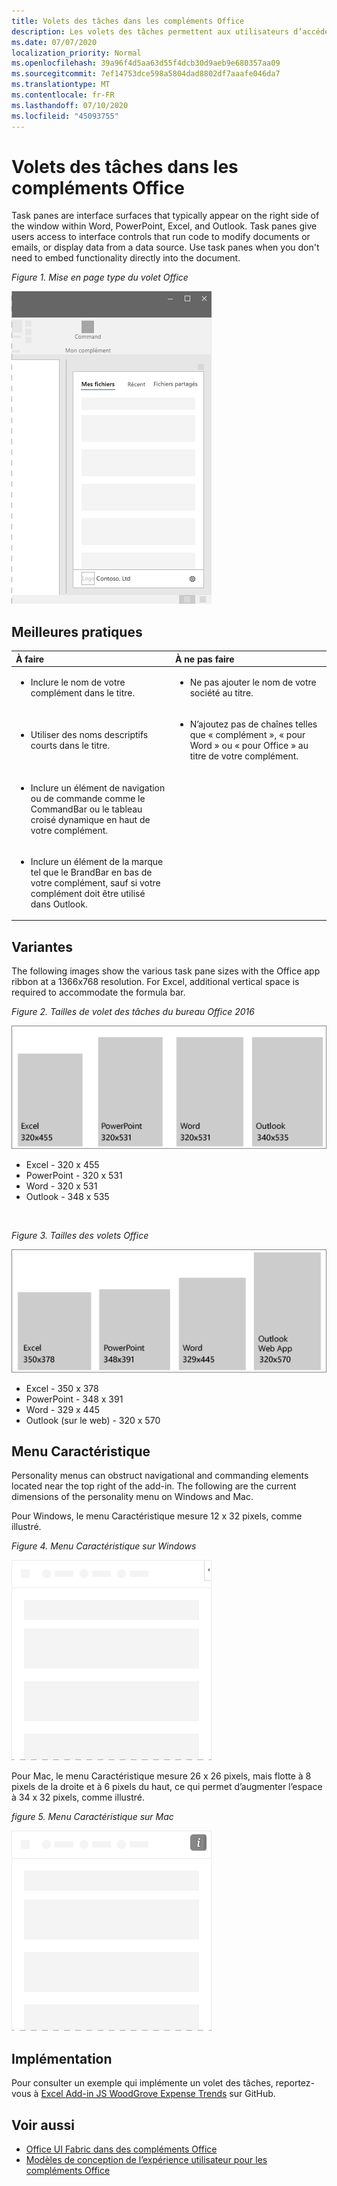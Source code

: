 ```yaml
---
title: Volets des tâches dans les compléments Office
description: Les volets des tâches permettent aux utilisateurs d’accéder aux contrôles d’interface qui exécutent le code pour modifier des documents ou des e-mails, ou afficher des données d’une source de données.
ms.date: 07/07/2020
localization_priority: Normal
ms.openlocfilehash: 39a96f4d5aa63d55f4dcb30d9aeb9e680357aa09
ms.sourcegitcommit: 7ef14753dce598a5804dad8802df7aaafe046da7
ms.translationtype: MT
ms.contentlocale: fr-FR
ms.lasthandoff: 07/10/2020
ms.locfileid: "45093755"
---
```

# <a name="task-panes-in-office-add-ins"></a>Volets des tâches dans les compléments Office
 
Task panes are interface surfaces that typically appear on the right side of the window within Word, PowerPoint, Excel, and Outlook. Task panes give users access to interface controls that run code to modify documents or emails, or display data from a data source. Use task panes when you don't need to embed functionality directly into the document.

*Figure 1. Mise en page type du volet Office*

![Image affichant une disposition du volet des tâches](../images/overview-with-app-task-pane.png)

## <a name="best-practices"></a>Meilleures pratiques

|**À faire**|**À ne pas faire**|
|:-----|:--------|
|<ul><li>Inclure le nom de votre complément dans le titre.</li></ul>|<ul><li>Ne pas ajouter le nom de votre société au titre.</li></ul>|
|<ul><li>Utiliser des noms descriptifs courts dans le titre.</li></ul>|<ul><li>N’ajoutez pas de chaînes telles que « complément », « pour Word » ou « pour Office » au titre de votre complément.</li></ul>|
|<ul><li>Inclure un élément de navigation ou de commande comme le CommandBar ou le tableau croisé dynamique en haut de votre complément.</li></ul>||
|<ul><li>Inclure un élément de la marque tel que le BrandBar en bas de votre complément, sauf si votre complément doit être utilisé dans Outlook.</li></ul>||


## <a name="variants"></a>Variantes

The following images show the various task pane sizes with the Office app ribbon at a 1366x768 resolution. For Excel, additional vertical space is required to accommodate the formula bar.  

*Figure 2. Tailles de volet des tâches du bureau Office 2016*

![Image affichant les tailles de volet des tâches du bureau à une résolution de 1 366 x 768](../images/office-2016-taskpane-sizes.png)

- Excel - 320 x 455
- PowerPoint - 320 x 531
- Word - 320 x 531
- Outlook - 348 x 535

<br/>

*Figure 3. Tailles des volets Office*

![Image affichant les tailles de volet des tâches du bureau à une résolution de 1 366 x 768](../images/office-365-taskpane-sizes.png)

- Excel - 350 x 378
- PowerPoint - 348 x 391
- Word - 329 x 445
- Outlook (sur le web) - 320 x 570

## <a name="personality-menu"></a>Menu Caractéristique

Personality menus can obstruct navigational and commanding elements located near the top right of the add-in. The following are the current dimensions of the personality menu on Windows and Mac.

Pour Windows, le menu Caractéristique mesure 12 x 32 pixels, comme illustré.

*Figure 4. Menu Caractéristique sur Windows*

![Image illustrant le menu Caractéristique sur le bureau Windows](../images/personality-menu-win.png)

Pour Mac, le menu Caractéristique mesure 26 x 26 pixels, mais flotte à 8 pixels de la droite et à 6 pixels du haut, ce qui permet d’augmenter l’espace à 34 x 32 pixels, comme illustré.

*figure 5. Menu Caractéristique sur Mac*

![Image illustrant le menu Caractéristique sur le bureau Mac](../images/personality-menu-mac.png)

## <a name="implementation"></a>Implémentation

Pour consulter un exemple qui implémente un volet des tâches, reportez-vous à [Excel Add-in JS WoodGrove Expense Trends](https://github.com/OfficeDev/Excel-Add-in-WoodGrove-Expense-Trends) sur GitHub. 


## <a name="see-also"></a>Voir aussi

- [Office UI Fabric dans des compléments Office](office-ui-fabric.md) 
- [Modèles de conception de l’expérience utilisateur pour les compléments Office](../design/ux-design-pattern-templates.md)

